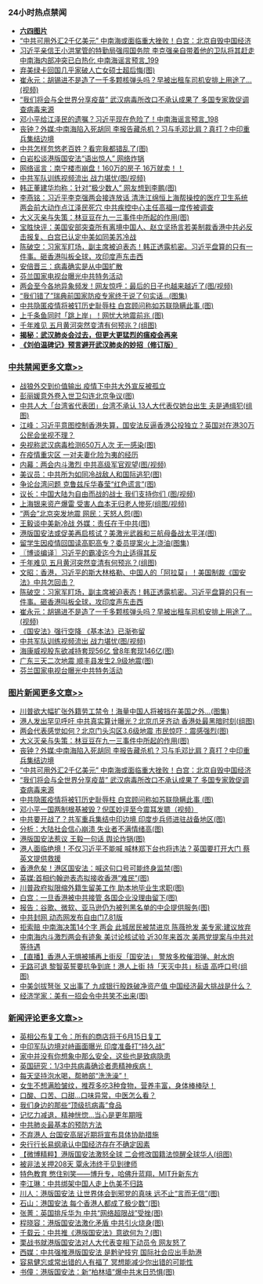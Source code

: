 <div class="catlist">
<h3>24小时热点禁闻</h3>
<ul>
<li><b><a href="64photo" target="_blank">六四图片</a></b></li>
<li><a href="https://github.com/fqnews/bnews/blob/master/topimagenews/20200525/1334146.md">“中共可用外汇2千亿美元” 中南海或面临重大挫败！白宫：北京自毁中国经济</a></li>
<li><a href="https://github.com/fqnews/bnews/blob/master/comments/20200526/1334355.md">习近平亲信王小洪掌管的特勤局强闯国务院 李克强亲自带着他的卫队将其赶走 中南海内部冲突已白热化 中南海谣言预言_199</a></li>
<li><a href="https://github.com/fqnews/bnews/blob/master/cbnews/20200525/1334119.md">弃美绿卡回国几乎家破人亡女硕士超后悔(图)</a></li>
<li><a href="https://github.com/fqnews/bnews/blob/master/cbnews/20200525/1334268.md">崔永元：胡锡进不是造了一千多颗核弹头吗？早被出租车司机安排上用途了…(视频)</a></li>
<li><a href="https://github.com/fqnews/bnews/blob/master/topimagenews/20200525/1334129.md">“我们将会与全世界分享疫苗” 武汉病毒所改口不承认成果了 多国专家敦促调查病毒来源</a></li>
<li><a href="https://github.com/fqnews/bnews/blob/master/comments/20200526/1334354.md">邓小平给江泽民的遗嘱？习近平现在危险了！中南海谣言预言_198</a></li>
<li><a href="https://github.com/fqnews/bnews/blob/master/topimagenews/20200525/1334233.md">丧钟？外媒:中南海陷入死胡同 李报告藏杀机？习与毛邓比肩？真打？中印重兵集结边境</a></li>
<li><a href="https://github.com/fqnews/bnews/blob/master/lifebaike/20200525/1334167.md">中共怎样忽悠老百姓？看完我都错乱了(图)</a></li>
<li><a href="https://github.com/fqnews/bnews/blob/master/comments/20200525/1334192.md">白岩松谈港版国安法“语出惊人” 网络炸锅</a></li>
<li><a href="https://github.com/fqnews/bnews/blob/master/comments/20200526/1334358.md">网络谣言：南宁楼市崩盘！160万的房子 16万就卖！！</a></li>
<li><a href="https://github.com/fqnews/bnews/blob/master/cbnews/20200525/1334184.md">中共军队训练视频流出 战力堪忧(图/视频)</a></li>
<li><a href="https://github.com/fqnews/bnews/blob/master/cnnews/20200526/1334383.md">韩正董建华均称：针对“极少数人” 网友想到李鹏(图)</a></li>
<li><a href="https://github.com/fqnews/bnews/blob/master/comments/20200525/1334114.md">李燕铭：习近平李克强两会接连放话 清洗江绵恒上海帮操控的医疗卫生系统 两会前大动作点江泽民死穴 中共疾控中心主任高福一度传被调查</a></li>
<li><a href="https://github.com/fqnews/bnews/blob/master/topimagenews/20200525/1334258.md">大义灭亲与失策：林豆豆在九一三事件中所起的作用(图)</a></li>
<li><a href="https://github.com/fqnews/bnews/blob/master/bannedvideo/20200525/1334274.md">宝胜快评：美国安部突查所有离境中国人、赵立坚扬言若美制裁香港中共必反击报复、白宫已认定中美如同美苏冷战</a></li>
<li><a href="https://github.com/fqnews/bnews/blob/master/cbnews/20200526/1334399.md">陈破空：习家军盯场，副主席被迫表态！韩正透露机密。习近平盘算的只有一件事。砸香港叫板全球，攻印度声东击西 </a></li>
<li><a href="https://github.com/fqnews/bnews/blob/master/headline/20200525/1334273.md">安倍晋三：病毒确实是从中国扩散</a></li>
<li><a href="https://github.com/fqnews/bnews/blob/master/cbnews/20200525/1334121.md">芬兰国家电视台曝光中共特务活动</a></li>
<li><a href="https://github.com/fqnews/bnews/blob/master/cnnews/20200525/1334089.md">两会至今各地异象频发！网友惊呼：最后的日子也越来越近了(图/视频)</a></li>
<li><a href="https://github.com/fqnews/bnews/blob/master/worldnews/20200526/1334393.md">“我们错了”瑞典前国家防疫专家终于说了句实话…(图集)</a></li>
<li><a href="https://github.com/fqnews/bnews/blob/master/topimagenews/20200525/1334096.md">中共隐匿疫情将被钉历史耻辱柱 白宫顾问称如苏联隐瞒此事 (图)</a></li>
<li><a href="https://github.com/fqnews/bnews/blob/master/cbnews/20200525/1334086.md">上千条鱼同时「跳上岸」！网忧大地震前兆 (图)</a></li>
<li><a href="https://github.com/fqnews/bnews/blob/master/cbnews/20200526/1334415.md">千年难见 五月黄河突然变清有何预兆？(组图)</a></li>
<li><b><a href="https://github.com/fqnews/bnews/blob/master/comments/20200211/1275071.md" target="_blank">揭秘：武汉肺炎会过去，但更大更猛烈的瘟疫会再来</a></b></li>
<li><b><a href="https://github.com/fqnews/bnews/blob/master/comments/20200207/1272816.md" target="_blank">《刘伯温碑记》预言避开武汉肺炎的妙招（修订版）</a></b></li>
</ul>
</div>

<div class="catlist">
<h3><a href="https://github.com/fqnews/bnews/blob/master/cbnews/" target="_blank">中共禁闻</a><span><a href="https://github.com/fqnews/bnews/blob/master/cbnews/" target="_blank" rel="nofollow">更多文章>></a></span></h3>
<ul>
<li><a href="https://github.com/fqnews/bnews/blob/master/cbnews/20200526/1334611.md" target="_blank">战狼外交到价值输出 疫情下中共大外宣反被孤立</a></li>
<li><a href="https://github.com/fqnews/bnews/blob/master/cbnews/20200526/1334600.md" target="_blank">彭丽媛意外卷入世卫勾连北京争议(图)</a></li>
<li><a href="https://github.com/fqnews/bnews/blob/master/cbnews/20200526/1334596.md" target="_blank">中共人大「台湾省代表团」台湾不承认 13人大代表仅她台出生 夫是通缉犯(组图)</a></li>
<li><a href="https://github.com/fqnews/bnews/blob/master/cbnews/20200526/1334594.md" target="_blank">江峰：习近平意图控制香港失算，国安法反逼香港公投独立？英国对在港30万公民会坐视不理？</a></li>
<li><a href="https://github.com/fqnews/bnews/blob/master/cbnews/20200526/1334593.md" target="_blank">央视称武汉病毒检测650万人次 无一感染(图)</a></li>
<li><a href="https://github.com/fqnews/bnews/blob/master/cbnews/20200526/1334592.md" target="_blank">在疫情重灾区 一对夫妻化险为夷的经历</a></li>
<li><a href="https://github.com/fqnews/bnews/blob/master/cbnews/20200526/1334573.md" target="_blank">内幕：两会内斗激烈 中共高级军官观望(图/视频)</a></li>
<li><a href="https://github.com/fqnews/bnews/blob/master/cbnews/20200526/1334529.md" target="_blank">美议员：中共所为如同冷战敌人和国际逃犯(图)</a></li>
<li><a href="https://github.com/fqnews/bnews/blob/master/cbnews/20200526/1334526.md" target="_blank">争论台湾问题 克鲁兹斥华春莹“红色谎言”(图)</a></li>
<li><a href="https://github.com/fqnews/bnews/blob/master/cbnews/20200526/1334523.md" target="_blank">议长：中国大陆为自由而战的战士 我们支持你们 (图/视频)</a></li>
<li><a href="https://github.com/fqnews/bnews/blob/master/cbnews/20200526/1334522.md" target="_blank">上海银来资产爆雷 受害人血本无归老人惨死(组图/视频)</a></li>
<li><a href="https://github.com/fqnews/bnews/blob/master/cbnews/20200526/1334521.md" target="_blank">“两会”北京突发地震 网民：天怒人怨(图)</a></li>
<li><a href="https://github.com/fqnews/bnews/blob/master/cbnews/20200526/1334488.md" target="_blank">王毅谈中美新冷战 外媒：责任在于中共(图)</a></li>
<li><a href="https://github.com/fqnews/bnews/blob/master/cbnews/20200526/1334471.md" target="_blank">港版国安法或促美再启核试？美激光武器和三航母备战太平洋(图)</a></li>
<li><a href="https://github.com/fqnews/bnews/blob/master/cbnews/20200526/1334470.md" target="_blank">留学生因疫情回国读高职高专？委员提案火上浇油(图集)</a></li>
<li><a href="https://github.com/fqnews/bnews/blob/master/cbnews/20200526/1334459.md" target="_blank">〖博谈编译〗习近平的霸凌迄今为止适得其反</a></li>
<li><a href="https://github.com/fqnews/bnews/blob/master/cbnews/20200526/1334415.md" target="_blank">千年难见 五月黄河突然变清有何预兆？(组图)</a></li>
<li><a href="https://github.com/fqnews/bnews/blob/master/cbnews/20200526/1334406.md" target="_blank">文昭：香港，习近平的斯大林格勒、中国人的「阿拉莫」！美国制裁《国安法》中共怎回击？</a></li>
<li><a href="https://github.com/fqnews/bnews/blob/master/cbnews/20200526/1334399.md" target="_blank">陈破空：习家军盯场，副主席被迫表态！韩正透露机密。习近平盘算的只有一件事。砸香港叫板全球，攻印度声东击西</a></li>
<li><a href="https://github.com/fqnews/bnews/blob/master/cbnews/20200525/1334268.md" target="_blank">崔永元：胡锡进不是造了一千多颗核弹头吗？早被出租车司机安排上用途了…(视频)</a></li>
<li><a href="https://github.com/fqnews/bnews/blob/master/cbnews/20200525/1334256.md" target="_blank">《国安法》强行空降 《基本法》已渐弥留</a></li>
<li><a href="https://github.com/fqnews/bnews/blob/master/cbnews/20200525/1334184.md" target="_blank">中共军队训练视频流出 战力堪忧(图/视频)</a></li>
<li><a href="https://github.com/fqnews/bnews/blob/master/cbnews/20200525/1334183.md" target="_blank">海康威视股东欲减持套现56亿 曾8年套现146亿(图)</a></li>
<li><a href="https://github.com/fqnews/bnews/blob/master/cbnews/20200525/1334142.md" target="_blank">广东三天二次地震 顺丰县发生2.9级地震(图)</a></li>
<li><a href="https://github.com/fqnews/bnews/blob/master/cbnews/20200525/1334121.md" target="_blank">芬兰国家电视台曝光中共特务活动</a></li>

</ul>
</div>
<div class="catlist">
<h3><a href="https://github.com/fqnews/bnews/blob/master/topimagenews/" target="_blank">图片新闻</a><span><a href="https://github.com/fqnews/bnews/blob/master/topimagenews/" target="_blank" rel="nofollow">更多文章>></a></span></h3>
<ul>
<li><a href="https://github.com/fqnews/bnews/blob/master/topimagenews/20200526/1334626.md" target="_blank">川普欲大幅扩张外籍劳工禁令！海量中国人将被挡在美国之外…(图集)</a></li>
<li><a href="https://github.com/fqnews/bnews/blob/master/topimagenews/20200526/1334595.md" target="_blank">港人发出罕见呼吁 中共真实算计曝光？北京爪牙齐动 香港处最黑暗时刻(组图)</a></li>
<li><a href="https://github.com/fqnews/bnews/blob/master/topimagenews/20200526/1334421.md" target="_blank">两会代表感觉如何？北京门头沟区3.6级地震 市民惊吓：震感强烈(图)</a></li>
<li><a href="https://github.com/fqnews/bnews/blob/master/topimagenews/20200525/1334258.md" target="_blank">大义灭亲与失策：林豆豆在九一三事件中所起的作用(图)</a></li>
<li><a href="https://github.com/fqnews/bnews/blob/master/topimagenews/20200525/1334233.md" target="_blank">丧钟？外媒:中南海陷入死胡同 李报告藏杀机？习与毛邓比肩？真打？中印重兵集结边境</a></li>
<li><a href="https://github.com/fqnews/bnews/blob/master/topimagenews/20200525/1334146.md" target="_blank">“中共可用外汇2千亿美元” 中南海或面临重大挫败！白宫：北京自毁中国经济</a></li>
<li><a href="https://github.com/fqnews/bnews/blob/master/topimagenews/20200525/1334129.md" target="_blank">“我们将会与全世界分享疫苗” 武汉病毒所改口不承认成果了 多国专家敦促调查病毒来源</a></li>
<li><a href="https://github.com/fqnews/bnews/blob/master/topimagenews/20200525/1334096.md" target="_blank">中共隐匿疫情将被钉历史耻辱柱 白宫顾问称如苏联隐瞒此事 (图)</a></li>
<li><a href="https://github.com/fqnews/bnews/blob/master/topimagenews/20200525/1334069.md" target="_blank">邓小平一国两制根基被毁？倪匡妙评至今震耳发聩（视频）</a></li>
<li><a href="https://github.com/fqnews/bnews/blob/master/topimagenews/20200525/1334034.md" target="_blank">中共要开战了？共军重兵集结中印边境 印度步兵师进驻战备地区(图)</a></li>
<li><a href="https://github.com/fqnews/bnews/blob/master/topimagenews/20200525/1334033.md" target="_blank">分析：大陆社会信心崩溃 失业者不满情绪高(图)</a></li>
<li><a href="https://github.com/fqnews/bnews/blob/master/topimagenews/20200525/1334007.md" target="_blank">港版国安法惹议 王毅一句话 舆论炸锅(图)</a></li>
<li><a href="https://github.com/fqnews/bnews/blob/master/topimagenews/20200525/1334001.md" target="_blank">港人面临绝境！不仅习近平不能喊 喊林郑下台也将违法？英国要打开大门 蔡英文提供救援</a></li>
<li><a href="https://github.com/fqnews/bnews/blob/master/topimagenews/20200525/1333950.md" target="_blank">香港危矣！港区国安法：喊这句口号可能终身监禁(图)</a></li>
<li><a href="https://github.com/fqnews/bnews/blob/master/topimagenews/20200525/1333947.md" target="_blank">英媒:首相约翰逊表态拟接收香港“难民”(图)</a></li>
<li><a href="https://github.com/fqnews/bnews/blob/master/topimagenews/20200525/1333852.md" target="_blank">川普政府拟限缩外籍生留美工作 助本地毕业生求职(图)</a></li>
<li><a href="https://github.com/fqnews/bnews/blob/master/topimagenews/20200525/1333851.md" target="_blank">白宫：一旦香港被中共接管 各国企业没理由留下(图)</a></li>
<li><a href="https://github.com/fqnews/bnews/blob/master/topimagenews/20200524/1333830.md" target="_blank">报告：谷歌、微软、亚马逊仍为被列黑名单的中企提供服务(图)</a></li>
<li><a href="https://github.com/fqnews/bnews/blob/master/topimagenews/20200524/1333826.md" target="_blank">中共封网 动态网发布自由门7.81版</a></li>
<li><a href="https://github.com/fqnews/bnews/blob/master/topimagenews/20200524/1333801.md" target="_blank">拒索赔 中南海决策14个字 两会 此城居民被禁进京 陈薇抢发 美专家:建议放弃</a></li>
<li><a href="https://github.com/fqnews/bnews/blob/master/topimagenews/20200524/1333729.md" target="_blank">中南海内斗激烈两会有迹象 美讨论核试验 近30年来首次 美两党提案与中共对等待遇</a></li>
<li><a href="https://github.com/fqnews/bnews/blob/master/topimagenews/20200524/1333704.md" target="_blank">【直播】香港人无惧被捕再上街反「国安法」 警放多枚催泪弹、射水炮</a></li>
<li><a href="https://github.com/fqnews/bnews/blob/master/topimagenews/20200524/1333679.md" target="_blank">无路可退 黎智英誓要抗争到底！港人上街 持「天灭中共」标语 高呼口号(组图)</a></li>
<li><a href="https://github.com/fqnews/bnews/blob/master/topimagenews/20200524/1333678.md" target="_blank">中美剑拔弩张 又出事了 九成银行股跌破净资产值 中国经济最大挑战是什么？</a></li>
<li><a href="https://github.com/fqnews/bnews/blob/master/topimagenews/20200524/1333588.md" target="_blank">经济学家：美有一招会令中共笑不出来(图)</a></li>

</ul>
</div>
<div class="catlist">
<h3><a href="https://github.com/fqnews/bnews/blob/master/comments/" target="_blank">新闻评论</a><span><a href="https://github.com/fqnews/bnews/blob/master/comments/" target="_blank" rel="nofollow">更多文章>></a></span></h3>
<ul>
<li><a href="https://github.com/fqnews/bnews/blob/master/comments/20200526/1334630.md" target="_blank">英相公布复工令：所有的商店将于6月15日复工</a></li>
<li><a href="https://github.com/fqnews/bnews/blob/master/comments/20200526/1334623.md" target="_blank">中印军队边境对峙画面曝光 印度准备打“持久战”</a></li>
<li><a href="https://github.com/fqnews/bnews/blob/master/comments/20200526/1334622.md" target="_blank">家中并没有你想象中那么安全，这些也是致病隐患</a></li>
<li><a href="https://github.com/fqnews/bnews/blob/master/comments/20200526/1334621.md" target="_blank">英国研究：1/3中共病毒确诊者患精神疾病！</a></li>
<li><a href="https://github.com/fqnews/bnews/blob/master/comments/20200526/1334620.md" target="_blank">每天坚持泡水喝，帮肺部“洗洗澡”！</a></li>
<li><a href="https://github.com/fqnews/bnews/blob/master/comments/20200526/1334605.md" target="_blank">女生不想满脸皱纹，推荐多吃3种食物，营养丰富，身体棒棒哒！</a></li>
<li><a href="https://github.com/fqnews/bnews/blob/master/comments/20200526/1334604.md" target="_blank">口酸、口苦、口甜&#8230;口味异常，中医怎么看？</a></li>
<li><a href="https://github.com/fqnews/bnews/blob/master/comments/20200526/1334603.md" target="_blank">我们身边的那些“顶级抗病毒”食品</a></li>
<li><a href="https://github.com/fqnews/bnews/blob/master/comments/20200526/1334602.md" target="_blank">记忆力减退，精神恍惚&#8230;当心是更年期哦</a></li>
<li><a href="https://github.com/fqnews/bnews/blob/master/comments/20200526/1334601.md" target="_blank">中共肺炎最基本的预防方法</a></li>
<li><a href="https://github.com/fqnews/bnews/blob/master/comments/20200526/1334597.md" target="_blank">不弃港人 台国安高层近期将宣布具体协助措施</a></li>
<li><a href="https://github.com/fqnews/bnews/blob/master/comments/20200526/1334581.md" target="_blank">央行行长易纲承认中国经济存在不确定因素</a></li>
<li><a href="https://github.com/fqnews/bnews/blob/master/comments/20200526/1334566.md" target="_blank">【微博精粹】港版国安法激怒全球 二会修改国籍法惊醒全球华人(组图)</a></li>
<li><a href="https://github.com/fqnews/bnews/blob/master/comments/20200526/1334512.md" target="_blank">被非法关押208天  覃永沛终于见到律师</a></li>
<li><a href="https://github.com/fqnews/bnews/blob/master/comments/20200526/1334511.md" target="_blank">特色教育 憋住别笑——博升专，哈佛升蓝翔，MIT升新东方</a></li>
<li><a href="https://github.com/fqnews/bnews/blob/master/comments/20200526/1334497.md" target="_blank">李江琳：中共绑架中国人走上仇美不归路</a></li>
<li><a href="https://github.com/fqnews/bnews/blob/master/comments/20200526/1334496.md" target="_blank">川人：港版国安法 让世界体会到邪党的真味 远不止“言而无信”(图)</a></li>
<li><a href="https://github.com/fqnews/bnews/blob/master/comments/20200526/1334479.md" target="_blank">石山：港国安法 每个香港人都成了极少数”(图)</a></li>
<li><a href="https://github.com/fqnews/bnews/blob/master/comments/20200526/1334478.md" target="_blank">张菁：英国排斥华为 中共“网络超限战”受挫(图)</a></li>
<li><a href="https://github.com/fqnews/bnews/blob/master/comments/20200526/1334477.md" target="_blank">程晓容：港版国安法激化矛盾 中共引火烧身(图)</a></li>
<li><a href="https://github.com/fqnews/bnews/blob/master/comments/20200526/1334476.md" target="_blank">千载云：中共推《港版国安法》意欲何为？(图)</a></li>
<li><a href="https://github.com/fqnews/bnews/blob/master/comments/20200526/1334458.md" target="_blank">栗战书就港版国安法对人大代表变相下动员令 网友怒了</a></li>
<li><a href="https://github.com/fqnews/bnews/blob/master/comments/20200526/1334457.md" target="_blank">西媒：中共强推港版国安法  是黔驴技穷  国际社会应出手助港</a></li>
<li><a href="https://github.com/fqnews/bnews/blob/master/comments/20200526/1334456.md" target="_blank">容易健忘或常出错的人有福了 冥想能减少你出错的可能性</a></li>
<li><a href="https://github.com/fqnews/bnews/blob/master/comments/20200526/1334451.md" target="_blank">书僮：港版国安法：新“柏林墙”爆中共末日恐惧(图)</a></li>

</ul>
</div>